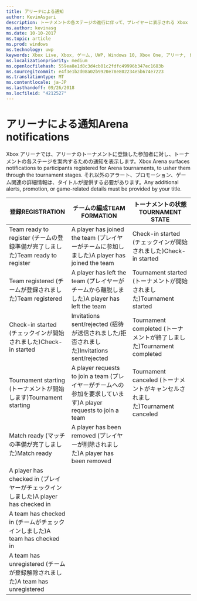 ```yaml
---
title: アリーナによる通知
author: KevinAsgari
description: トーナメントの各ステージの進行に伴って、プレイヤーに表示される Xbox アリーナの通知について説明します。
ms.author: kevinasg
ms.date: 10-10-2017
ms.topic: article
ms.prod: windows
ms.technology: uwp
keywords: Xbox Live, Xbox, ゲーム, UWP, Windows 10, Xbox One, アリーナ, トーナメント, UX
ms.localizationpriority: medium
ms.openlocfilehash: 559ea8e1d8c3d4cb01c2fdfc49996b347ec1683b
ms.sourcegitcommit: e4f3e1b2d08a02b9920e78e802234e5b674e7223
ms.translationtype: MT
ms.contentlocale: ja-JP
ms.lasthandoff: 09/26/2018
ms.locfileid: "4212527"
---
```

# <a name="arena-notifications"></a><span data-ttu-id="63a3e-104">アリーナによる通知</span><span class="sxs-lookup"><span data-stu-id="63a3e-104">Arena notifications</span></span>

<span data-ttu-id="63a3e-105">Xbox アリーナでは、アリーナのトーナメントに登録した参加者に対し、トーナメントの各ステージを案内するための通知を表示します。</span><span class="sxs-lookup"><span data-stu-id="63a3e-105">Xbox Arena surfaces notifications to participants registered for Arena tournaments, to usher them through the tournament stages.</span></span> <span data-ttu-id="63a3e-106">それ以外のアラート、プロモーション、ゲーム関連の詳細情報は、タイトルが提供する必要があります。</span><span class="sxs-lookup"><span data-stu-id="63a3e-106">Any additional alerts, promotion, or game-related details must be provided by your title.</span></span>

<span data-ttu-id="63a3e-107">登録</span><span class="sxs-lookup"><span data-stu-id="63a3e-107">REGISTRATION</span></span> | <span data-ttu-id="63a3e-108">チームの編成</span><span class="sxs-lookup"><span data-stu-id="63a3e-108">TEAM FORMATION</span></span> | <span data-ttu-id="63a3e-109">トーナメントの状態</span><span class="sxs-lookup"><span data-stu-id="63a3e-109">TOURNAMENT STATE</span></span>
--- | --- | ---
<span data-ttu-id="63a3e-110">Team ready to register (チームの登録準備が完了しました)</span><span class="sxs-lookup"><span data-stu-id="63a3e-110">Team ready to register</span></span> | <span data-ttu-id="63a3e-111">A player has joined the team (プレイヤーがチームに参加しました)</span><span class="sxs-lookup"><span data-stu-id="63a3e-111">A player has joined the team</span></span> | <span data-ttu-id="63a3e-112">Check-in started (チェックインが開始されました)</span><span class="sxs-lookup"><span data-stu-id="63a3e-112">Check-in started</span></span>
<span data-ttu-id="63a3e-113">Team registered (チームが登録されました)</span><span class="sxs-lookup"><span data-stu-id="63a3e-113">Team registered</span></span> | <span data-ttu-id="63a3e-114">A player has left the team (プレイヤーがチームから離脱しました)</span><span class="sxs-lookup"><span data-stu-id="63a3e-114">A player has left the team</span></span> | <span data-ttu-id="63a3e-115">Tournament started (トーナメントが開始されました)</span><span class="sxs-lookup"><span data-stu-id="63a3e-115">Tournament started</span></span>
<span data-ttu-id="63a3e-116">Check-in started (チェックインが開始されました)</span><span class="sxs-lookup"><span data-stu-id="63a3e-116">Check-in started</span></span> | <span data-ttu-id="63a3e-117">Invitations sent/rejected (招待が送信されました/拒否されました)</span><span class="sxs-lookup"><span data-stu-id="63a3e-117">Invitations sent/rejected</span></span> | <span data-ttu-id="63a3e-118">Tournament completed (トーナメントが終了しました)</span><span class="sxs-lookup"><span data-stu-id="63a3e-118">Tournament completed</span></span>
<span data-ttu-id="63a3e-119">Tournament starting (トーナメントが開始します)</span><span class="sxs-lookup"><span data-stu-id="63a3e-119">Tournament starting</span></span> | <span data-ttu-id="63a3e-120">A player requests to join a team (プレイヤーがチームへの参加を要求しています)</span><span class="sxs-lookup"><span data-stu-id="63a3e-120">A player requests to join a team</span></span> | <span data-ttu-id="63a3e-121">Tournament canceled (トーナメントがキャンセルされました)</span><span class="sxs-lookup"><span data-stu-id="63a3e-121">Tournament canceled</span></span>
<span data-ttu-id="63a3e-122">Match ready (マッチの準備が完了しました)</span><span class="sxs-lookup"><span data-stu-id="63a3e-122">Match ready</span></span> | <span data-ttu-id="63a3e-123">A player has been removed (プレイヤーが削除されました)</span><span class="sxs-lookup"><span data-stu-id="63a3e-123">A player has been removed</span></span> |
<span data-ttu-id="63a3e-124">A player has checked in (プレイヤーがチェックインしました)</span><span class="sxs-lookup"><span data-stu-id="63a3e-124">A player has checked in</span></span> | |
<span data-ttu-id="63a3e-125">A team has checked in (チームがチェックインしました)</span><span class="sxs-lookup"><span data-stu-id="63a3e-125">A team has checked in</span></span> | |
<span data-ttu-id="63a3e-126">A team has unregistered (チームが登録解除されました)</span><span class="sxs-lookup"><span data-stu-id="63a3e-126">A team has unregistered</span></span> | |
